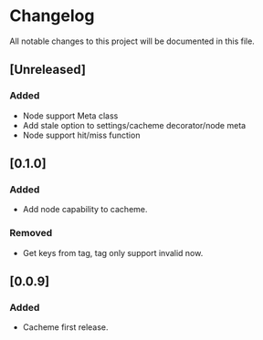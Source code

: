 # Changelog
All notable changes to this project will be documented in this file.

## [Unreleased]
### Added
- Node support Meta class
- Add stale option to settings/cacheme decorator/node meta
- Node support hit/miss function

## [0.1.0]
### Added
- Add node capability to cacheme.

### Removed
- Get keys from tag, tag only support invalid now.

## [0.0.9]
### Added
- Cacheme first release.

